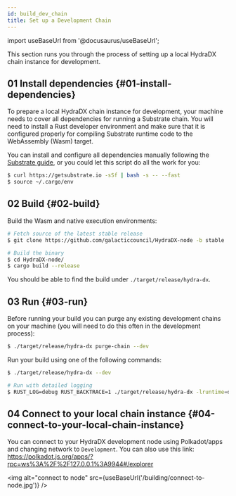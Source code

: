 ```yaml
---
id: build_dev_chain
title: Set up a Development Chain
---
```


import useBaseUrl from '@docusaurus/useBaseUrl';

This section runs you through the process of setting up a local HydraDX chain instance for development. 

## 01 Install dependencies {#01-install-dependencies}

To prepare a local HydraDX chain instance for development, your machine needs to cover all dependencies for running a Substrate chain. You will need to install a Rust developer environment and make sure that it is configured properly for compiling Substrate runtime code to the WebAssembly (Wasm) target.

You can install and configure all dependencies manually following the [Substrate guide](https://substrate.dev/docs/en/knowledgebase/getting-started), or you could let this script do all the work for you:

```bash
$ curl https://getsubstrate.io -sSf | bash -s -- --fast
$ source ~/.cargo/env
```

## 02 Build {#02-build}

Build the Wasm and native execution environments:

```bash
# Fetch source of the latest stable release
$ git clone https://github.com/galacticcouncil/HydraDX-node -b stable

# Build the binary
$ cd HydraDX-node/
$ cargo build --release
```

You should be able to find the build under `./target/release/hydra-dx`.

## 03 Run {#03-run}

Before running your build you can purge any existing development chains on your machine (you will need to do this often in the development process):

```bash
$ ./target/release/hydra-dx purge-chain --dev
```

Run your build using one of the following commands:

```bash
$ ./target/release/hydra-dx --dev

# Run with detailed logging
$ RUST_LOG=debug RUST_BACKTRACE=1 ./target/release/hydra-dx -lruntime=debug --dev
```

## 04 Connect to your local chain instance {#04-connect-to-your-local-chain-instance}

You can connect to your HydraDX development node using Polkadot/apps and changing network to `Development`. You can also use this link:  
https://polkadot.js.org/apps/?rpc=ws%3A%2F%2F127.0.0.1%3A9944#/explorer

<img alt="connect to node" src={useBaseUrl('/building/connect-to-node.jpg')} />
